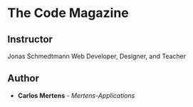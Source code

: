 # The Code Magazine

## Instructor

Jonas Schmedtmann
Web Developer, Designer, and Teacher

## Author

- **Carlos Mertens** - _Mertens-Applications_
